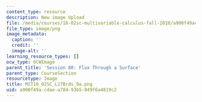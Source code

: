 ```yaml
---
content_type: resource
description: New image Upload
file: /media/courses/18-02sc-multivariable-calculus-fall-2010/a900f49acdaea78493b5049f6a4819c2_MIT18_02SC_L27Brds_9a.png
file_type: image/png
image_metadata:
  caption: ''
  credit: ''
  image-alt: ''
learning_resource_types: []
ocw_type: OCWImage
parent_title: 'Session 80: Flux Through a Surface'
parent_type: CourseSection
resourcetype: Image
title: MIT18_02SC_L27Brds_9a.png
uid: a900f49a-cdae-a784-93b5-049f6a4819c2
---
```

